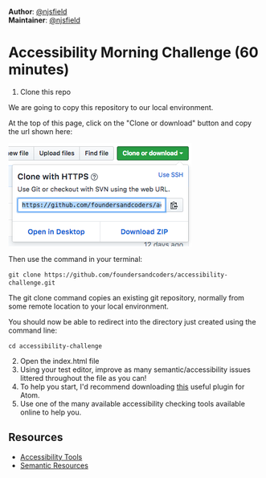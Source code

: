 **Author**: [@njsfield](https://github.com/njsfield)  
**Maintainer**: [@njsfield](https://github.com/njsfield)

# Accessibility Morning Challenge (60 minutes)

1. Clone this repo

We are going to copy this repository to our local environment.

At the top of this page, click on the "Clone or download" button and copy the url shown here:

![where to copy url on github](./img/copy-clone-link.png)

Then use the command in your terminal:

```
git clone https://github.com/foundersandcoders/accessibility-challenge.git
```

The git clone command copies an existing git repository, normally from some remote location to your local environment.

You should now be able to redirect into the directory just created using the command line:

```
cd accessibility-challenge
```

2. Open the index.html file
3. Using your test editor, improve as many semantic/accessibility issues littered throughout the file as you can!
4. To help you start, I'd recommend downloading [this](https://atom.io/packages/atom-beautify) useful plugin for Atom.
5. Use one of the many available accessibility checking tools available online to help you.

## Resources
- [Accessibility Tools](https://github.com/jsms90/web-accessibility/blob/master/tools-that-can-help.md)
- [Semantic Resources](https://github.com/foundersandcoders/master-reference/tree/master/coursebook/precourse#semantic-html)
